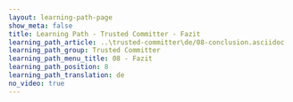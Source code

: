 ```yaml
---
layout: learning-path-page
show_meta: false
title: Learning Path - Trusted Committer - Fazit
learning_path_article: ..\trusted-committer\de/08-conclusion.asciidoc
learning_path_group: Trusted Committer
learning_path_menu_title: 08 - Fazit
learning_path_position: 8
learning_path_translation: de
no_video: true
---
```

<!--- This file autogenerated from https://github.com/InnerSourceCommons/InnerSourceLearningPath/blob/master/scripts/generate_learning_path_markdown.js -->